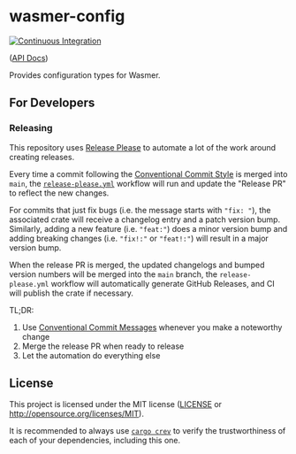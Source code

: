 # wasmer-config

[![Continuous Integration](https://github.com/wasmerio/wasmer-toml/actions/workflows/ci.yml/badge.svg)](https://github.com/wasmerio/wasmer-toml/actions/workflows/ci.yml)

([API Docs](https://wasmerio.github.io/wasmer-toml))

Provides configuration types for Wasmer.

## For Developers

### Releasing

This repository uses [Release Please][release-please] to automate a lot of the
work around creating releases.

Every time a commit following the [Conventional Commit Style][conv] is merged
into `main`, the [`release-please.yml`](.github/workflows/release-please.yml)
workflow will run and update the "Release PR" to reflect the new changes.

For commits that just fix bugs (i.e. the message starts with `"fix: "`), the
associated crate will receive a changelog entry and a patch version bump.
Similarly, adding a new feature (i.e. `"feat:"`) does a minor version bump and
adding breaking changes (i.e. `"fix!:"` or `"feat!:"`) will result in a major
version bump.

When the release PR is merged, the updated changelogs and bumped version numbers
will be merged into the `main` branch, the `release-please.yml` workflow will
automatically generate GitHub Releases, and CI will publish the crate if
necessary.

TL;DR:

1. Use [Conventional Commit Messages][conv] whenever you make a noteworthy change
2. Merge the release PR when ready to release
3. Let the automation do everything else

## License

This project is licensed under the MIT license ([LICENSE](./LICENSE) or
<http://opensource.org/licenses/MIT>).

It is recommended to always use [`cargo crev`][crev] to verify the
trustworthiness of each of your dependencies, including this one.

[conv]: https://www.conventionalcommits.org/en/v1.0.0/
[crev]: https://github.com/crev-dev/cargo-crev
[release-please]: https://github.com/googleapis/release-please
[wasmer]: https://wasmer.io/
